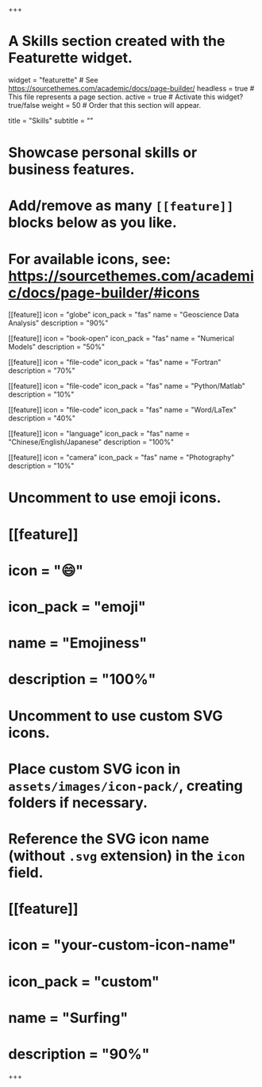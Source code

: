 +++
# A Skills section created with the Featurette widget.
widget = "featurette"  # See https://sourcethemes.com/academic/docs/page-builder/
headless = true  # This file represents a page section.
active = true  # Activate this widget? true/false
weight = 50  # Order that this section will appear.

title = "Skills"
subtitle = ""

# Showcase personal skills or business features.
# 
# Add/remove as many `[[feature]]` blocks below as you like.
# 
# For available icons, see: https://sourcethemes.com/academic/docs/page-builder/#icons

[[feature]]
  icon = "globe"
  icon_pack = "fas"
  name = "Geoscience Data Analysis"
  description = "90%"

[[feature]]
  icon = "book-open"
  icon_pack = "fas"
  name = "Numerical Models"
  description = "50%"  

[[feature]]
  icon = "file-code"
  icon_pack = "fas"
  name = "Fortran"
  description = "70%"
 
[[feature]]
  icon = "file-code"
  icon_pack = "fas"
  name = "Python/Matlab"
  description = "10%"

[[feature]]
  icon = "file-code"
  icon_pack = "fas"
  name = "Word/LaTex"
  description = "40%"

[[feature]]
  icon = "language"
  icon_pack = "fas"
  name = "Chinese/English/Japanese"
  description = "100%"

[[feature]]
  icon = "camera"
  icon_pack = "fas"
  name = "Photography"
  description = "10%"

# Uncomment to use emoji icons.
# [[feature]]
#  icon = ":smile:"
#  icon_pack = "emoji"
#  name = "Emojiness"
#  description = "100%"  

# Uncomment to use custom SVG icons.
# Place custom SVG icon in `assets/images/icon-pack/`, creating folders if necessary.
# Reference the SVG icon name (without `.svg` extension) in the `icon` field.
# [[feature]]
#  icon = "your-custom-icon-name"
#  icon_pack = "custom"
#  name = "Surfing"
#  description = "90%"

+++
